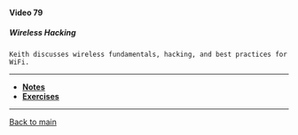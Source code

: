 #### Video 79

##### Wireless Hacking

```
Keith discusses wireless fundamentals, hacking, and best practices for WiFi.
```

---

- **[Notes](notes.md)**
- **[Exercises](exercises.md)**

---

[Back to main](https://github.com/rot0xd/CBTNuggets/blob/master/CEHv9/README.md)

